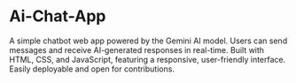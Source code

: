 # Ai-Chat-App
A simple chatbot web app powered by the Gemini AI model. Users can send messages and receive AI-generated responses in real-time. Built with HTML, CSS, and JavaScript, featuring a responsive, user-friendly interface. Easily deployable and open for contributions.
